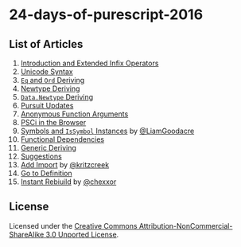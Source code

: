# 24-days-of-purescript-2016

## List of Articles

1. [Introduction and Extended Infix Operators](1.markdown)
1. [Unicode Syntax](2.markdown)
1. [`Eq` and `Ord` Deriving](3.markdown)
1. [Newtype Deriving](4.markdown)
1. [`Data.Newtype` Deriving](5.markdown)
1. [Pursuit Updates](6.markdown)
1. [Anonymous Function Arguments](7.markdown)
1. [PSCi in the Browser](8.markdown)
1. [Symbols and `IsSymbol` Instances](9.markdown) by [@LiamGoodacre](https://github.com/LiamGoodacre/)
1. [Functional Dependencies](10.markdown)
1. [Generic Deriving](11.markdown)
1. [Suggestions](12.markdown)
1. [Add Import](13.markdown) by [@kritzcreek](https://github.com/kritzcreek/)
1. [Go to Definition](14.markdown)
1. [Instant Rebiuild](15.markdown) by [@chexxor](https://github.com/chexxor)

## License

Licensed under the [Creative Commons Attribution-NonCommercial-ShareAlike 3.0 Unported License](http://creativecommons.org/licenses/by-nc-sa/3.0/deed.en_US).
